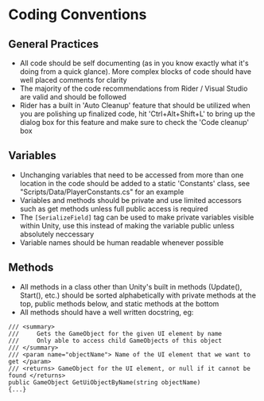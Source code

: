 # Coding Conventions

## General Practices
- All code should be self documenting (as in you know exactly what it's doing from a quick glance). More complex blocks of code should have well placed comments for clarity
- The majority of the code recommendations from Rider / Visual Studio are valid and should be followed
- Rider has a built in 'Auto Cleanup' feature that should be utilized when you are polishing up finalized code, hit 'Ctrl+Alt+Shift+L' to bring up the dialog box for this feature and make sure to check the 'Code cleanup' box

## Variables
- Unchanging variables that need to be accessed from more than one location in the code should be added to a static 'Constants' class, see "Scripts/Data/PlayerConstants.cs" for an example
- Variables and methods should be private and use limited accessors such as get methods unless full public access is required
- The ```[SerializeField]``` tag can be used to make private variables visible within Unity, use this instead of making the variable public unless absolutely neccessary
- Variable names should be human readable whenever possible
  
## Methods
- All methods in a class other than Unity's built in methods (Update(), Start(), etc.) should be sorted alphabetically with private methods at the top, public methods below, and static methods at the bottom
- All methods should have a well written docstring, eg:
```
/// <summary>
///     Gets the GameObject for the given UI element by name
///     Only able to access child GameObjects of this object
/// </summary>
/// <param name="objectName"> Name of the UI element that we want to get </param>
/// <returns> GameObject for the UI element, or null if it cannot be found </returns>
public GameObject GetUiObjectByName(string objectName)
{...}
```